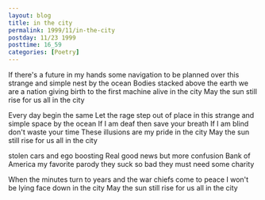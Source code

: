 ```yaml
---
layout: blog
title: in the city
permalink: 1999/11/in-the-city
postday: 11/23 1999
posttime: 16_59
categories: [Poetry]
---
```


If there's a future in my hands
some navigation to be planned
over this strange and simple nest by the ocean
Bodies stacked above the earth
we are a nation giving birth
to the first machine alive in the city
May the sun still rise for us all in the city

Every day begin the same
Let the rage step out of place
in this strange and simple space by the ocean
If I am deaf then save your breath
If I am blind don't waste your time
These illusions are my pride in the city
May the sun still rise for us all in the city

stolen cars and ego boosting
Real good news but more confusion
Bank of America my favorite parody
they suck so bad they must need some charity

When the minutes turn to years
and the war chiefs come to peace
I won't be lying face down in the city
May the sun still rise for us all in the city
